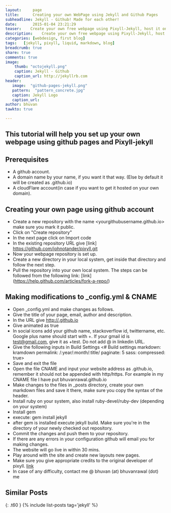 ```yaml
---
layout:     page
title:      Creating your own WebPage using Jekyll and Github Pages
subheadline: Jekyll - Github! Made for each other!
date:       2015-01-04 23:21:29
teaser:    Create your own free webpage using Pixyll-Jekyll, host it on github pages or your own domain.
description:    Create your own free webpage using Pixyll-Jekyll, host it on github pages or your own domain.
categories: [webdesign, first blog]
tags:	[jekyll, pixyll, liquid, markdown, blog]
breadcrumb: true
share: true
comments: true
image:
    thumb: "octojekyll.png"
    caption: Jekyll - Github
    caption_url: http://jekyllrb.com
header:
   image:  "github-pages-jekyll.png"
   pattern:  "pattern_concrete.jpg"
   caption: Jekyll Logo
   caption_url: 
author: bhuvan    
tawkto: true

---
```


## This tutorial will help you set up your own webpage using github pages and Pixyll-jekyll

## Prerequisites

* A github account.
* A domain name by your name, if you want it that way. (Else by default it will be created as <yourGithubname>.github.io)
* A cloudFlare account(in case if you want to get it hosted on your own domain).

## Creating your own page using github account

* Create a new repository with the name <yourgithubusername.github.io> make sure you mark it public.
* Click on "Create repository"
* In the next page click on Import code
* In the existing repository URL give [link] https://github.com/johnotander/pixyll.git
* Now your webpage repository is set up.
* Create a new directory in your local system, get inside that directory and follow the next step.
* Pull the repository into your own local system. The steps can be followed from the following link: [link] (https://help.github.com/articles/fork-a-repo/)

## Making modifications to _config.yml & CNAME

* Open _config.yml and make changes as follows.
 * Give the title of your page, email, author and description.
 * In the URL give [http://<yourgithubname>.github.io](http://<yourgithubname>.github.io)
 *  Give animated as true
 * In social icons add your github name, stackoverflow id, twittername, etc. Google plus name should start with +. If your gmail id is test@gmail.com, give it as +test. Do not add @ in linkedin URL.
 * Give the following inputs in Build Settings 
		<# Build settings
		markdown: kramdown
		permalink: /:year/:month/:title/
		paginate: 5
		sass:
		compressed: true>
 *  Save and exit the file
 * Open the file CNAME and input your website address as <yourname>.github.io, remember it should not be appended with http/https. For example in my CNAME file I have put bhuvanrawal.github.io
* Make changes to the files in _posts directory, create your own markdown files and save it there, make sure you copy the syntax of the header.
*  Install ruby on your system, also install ruby-devel/ruby-dev (depending on your system)
 * Install gem
 * execute: gem install jekyll
 * after gem is installed execute jekyll build. Make sure you're in the directory of your newly checked out repository.
* Commit the changes and push them to your repository.
 * If there are any errors in your configuration github will email you for making changes.
* The website will go live in within 30 mins.
* Play around with the site and create new layouts new pages.
* Make sure you give appropriate credits to the original developer of pixyll. [link](https://github.com/johnotander)
* In case of any difficulty, contact me @ bhuvan (at) bhuvanrawal (dot) me
 

## Similar Posts
{: .t60 }
{% include list-posts tag='jekyll' %}
